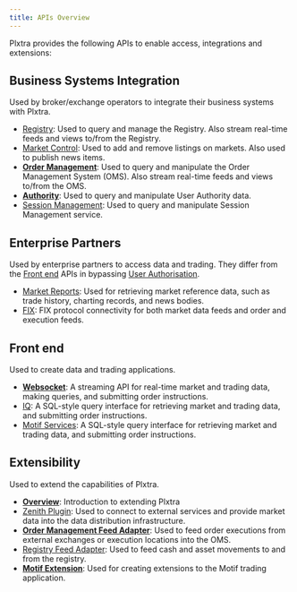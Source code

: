 ```yaml
---
title: APIs Overview
---
```


Plxtra provides the following APIs to enable access, integrations and extensions:

## Business Systems Integration

Used by broker/exchange operators to integrate their business systems with Plxtra.

* [Registry](/registry-api/): Used to query and manage the Registry. Also stream real-time feeds and views to/from the Registry.
* [Market Control](/market-control-api/): Used to add and remove listings on markets. Also used to publish news items.
* **[Order Management](/oms-api/)**: Used to query and manipulate the Order Management System (OMS). Also stream real-time feeds and views to/from the OMS.
* **[Authority](/authority-api/)**: Used to query and manipulate User Authority data.
* [Session Management](/session-management-api/): Used to query and manipulate Session Management service.

## Enterprise Partners

Used by enterprise partners to access data and trading. They differ from the [Front end](#front-end) APIs in bypassing [User Authorisation](/architecture/functionalities/user-authorisation/).

* [Market Reports](/market-reports-api/): Used for retrieving market reference data, such as trade history, charting records, and news bodies.
* [FIX](/fix-api/): FIX protocol connectivity for both market data feeds and order and execution feeds.

## Front end

Used to create data and trading applications.

* **[Websocket](/front-end-api/)**: A streaming API for real-time market and trading data, making queries, and submitting order instructions.
* [IQ](/iq-api/): A SQL-style query interface for retrieving market and trading data, and submitting order instructions.
* [Motif Services](/motif-services-api/): A SQL-style query interface for retrieving market and trading data, and submitting order instructions.

## Extensibility

Used to extend the capabilities of Plxtra.

* **[Overview](./extensibility/)**: Introduction to extending Plxtra
* [Zenith Plugin](/zenith-plugin-api/): Used to connect to external services and provide market data into the data distribution infrastructure.
* **[Order Management Feed Adapter](/oms-api/ws/feed/)**: Used to feed order executions from external exchanges or execution locations into the OMS.
* [Registry Feed Adapter](/registry-feed-adapter-api/): Used to feed cash and asset movements to and from the registry.
* **[Motif Extension](/motif-api/)**: Used for creating extensions to the Motif trading application.
